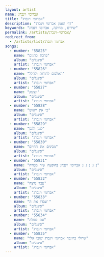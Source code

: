 ```yaml
---
layout: artist
name: אברומי וינברג
title: "אברומי וינברג"
description: "דף האמן אברומי וינברג"
keywords: "שירים, מוזיקה, אברומי וינברג"
permalink: /artists/אברומי-וינברג/
redirect_from:
  - /artists/list/אברומי וינברג
songs:
  - number: "55825"
    name: "ברכת כהנים"
    album: "סינגלים"
    artist: "אברומי וינברג"
  - number: "55826"
    name: "האלבום להודות ולהלל"
    album: "סינגלים"
    artist: "אברומי וינברג"
  - number: "55827"
    name: "ונצעק"
    album: "סינגלים"
    artist: "אברומי וינברג"
  - number: "55828"
    name: "כי אין ייאוש"
    album: "סינגלים"
    artist: "אברומי וינברג"
  - number: "55829"
    name: "לנגן ולנגן"
    album: "סינגלים"
    artist: "אברומי וינברג"
  - number: "55830"
    name: "מבינים את החיים"
    album: "סינגלים"
    artist: "אברומי וינברג"
  - number: "55831"
    name: "נ נ נ נ נ אברומי וינברג בהופעה שיר מטרה"
    album: "סינגלים"
    artist: "אברומי וינברג"
  - number: "55832"
    name: "עבד נרצה"
    album: "סינגלים"
    artist: "אברומי וינברג"
  - number: "55833"
    name: "עבדו את ה'"
    album: "סינגלים"
    artist: "אברומי וינברג"
  - number: "55834"
    name: "עם סגולה"
    album: "סינגלים"
    artist: "אברומי וינברג"
  - number: "55835"
    name: "שרולי ברונכר אברומי וינברג שובו אלי"
    album: "סינגלים"
    artist: "אברומי וינברג"
---
```

